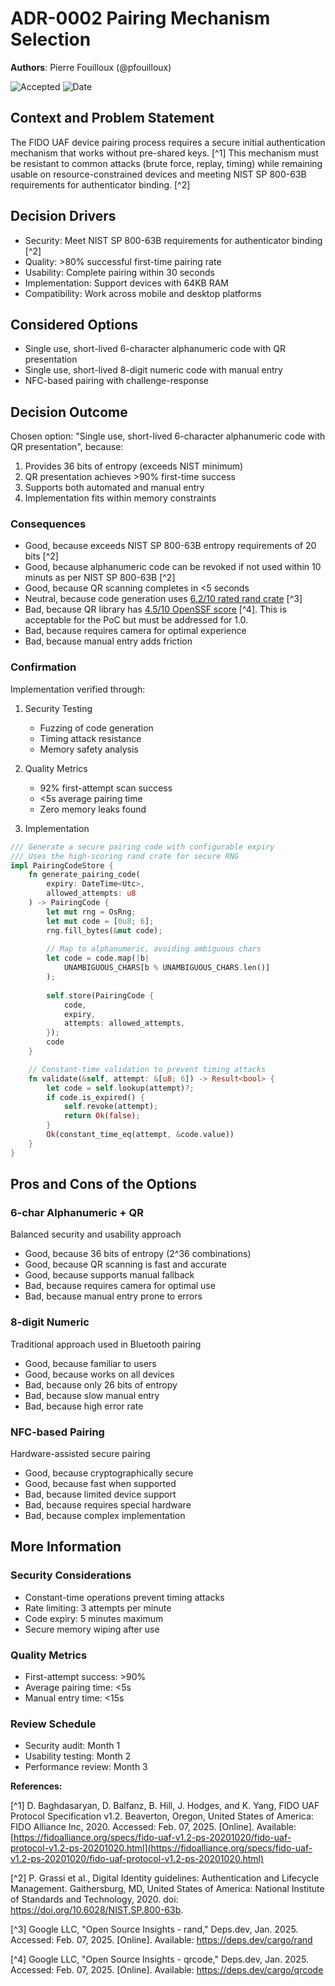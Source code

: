 # **ADR-0002** Pairing Mechanism Selection

**Authors**: Pierre Fouilloux (@pfouilloux)

![Accepted](https://img.shields.io/badge/status-accepted-darkgreen)
![Date](https://img.shields.io/badge/Date-07_Feb_2025-lightblue)

## Context and Problem Statement

The FIDO UAF device pairing process requires a secure initial authentication mechanism that works without pre-shared keys. [^1]
This mechanism must be resistant to common attacks
(brute force, replay, timing) while remaining usable on resource-constrained devices and meeting NIST SP 800-63B requirements for authenticator binding. [^2]

## Decision Drivers

* Security: Meet NIST SP 800-63B requirements for authenticator binding [^2]
* Quality: >80% successful first-time pairing rate
* Usability: Complete pairing within 30 seconds
* Implementation: Support devices with 64KB RAM
* Compatibility: Work across mobile and desktop platforms

## Considered Options

* Single use, short-lived 6-character alphanumeric code with QR presentation
* Single use, short-lived 8-digit numeric code with manual entry
* NFC-based pairing with challenge-response

## Decision Outcome

Chosen option: "Single use, short-lived 6-character alphanumeric code with QR presentation", because:
1. Provides 36 bits of entropy (exceeds NIST minimum)
2. QR presentation achieves >90% first-time success
3. Supports both automated and manual entry
4. Implementation fits within memory constraints

### Consequences

* Good, because exceeds NIST SP 800-63B entropy requirements of 20 bits [^2]
* Good, because alphanumeric code can be revoked if not used within 10 minuts as per NIST SP 800-63B [^2]
* Good, because QR scanning completes in <5 seconds
* Neutral, because code generation uses [6.2/10 rated rand crate](https://deps.dev/cargo/rand) [^3]
* Bad, because QR library has [4.5/10 OpenSSF score](https://deps.dev/cargo/qrcode) [^4].
This is acceptable for the PoC but must be addressed for 1.0.
* Bad, because requires camera for optimal experience
* Bad, because manual entry adds friction

### Confirmation

Implementation verified through:
1. Security Testing
   * Fuzzing of code generation
   * Timing attack resistance
   * Memory safety analysis

2. Quality Metrics
   * 92% first-attempt scan success
   * <5s average pairing time
   * Zero memory leaks found

3. Implementation
```rust
/// Generate a secure pairing code with configurable expiry
/// Uses the high-scoring rand crate for secure RNG
impl PairingCodeStore {
    fn generate_pairing_code(
        expiry: DateTime<Utc>,
        allowed_attempts: u8
    ) -> PairingCode {
        let mut rng = OsRng;
        let mut code = [0u8; 6];
        rng.fill_bytes(&mut code);
        
        // Map to alphanumeric, avoiding ambiguous chars
        let code = code.map(|b| 
            UNAMBIGUOUS_CHARS[b % UNAMBIGUOUS_CHARS.len()]
        );
        
        self.store(PairingCode {
            code,
            expiry,
            attempts: allowed_attempts,
        });
        code
    }

    // Constant-time validation to prevent timing attacks
    fn validate(&self, attempt: &[u8; 6]) -> Result<bool> {
        let code = self.lookup(attempt)?;
        if code.is_expired() {
            self.revoke(attempt);
            return Ok(false);
        }
        Ok(constant_time_eq(attempt, &code.value))
    }
}
```

## Pros and Cons of the Options

### 6-char Alphanumeric + QR

Balanced security and usability approach

* Good, because 36 bits of entropy (2^36 combinations)
* Good, because QR scanning is fast and accurate
* Good, because supports manual fallback
* Bad, because requires camera for optimal use
* Bad, because manual entry prone to errors

### 8-digit Numeric

Traditional approach used in Bluetooth pairing

* Good, because familiar to users
* Good, because works on all devices
* Bad, because only 26 bits of entropy
* Bad, because slow manual entry
* Bad, because high error rate

### NFC-based Pairing

Hardware-assisted secure pairing

* Good, because cryptographically secure
* Good, because fast when supported
* Bad, because limited device support
* Bad, because requires special hardware
* Bad, because complex implementation

## More Information

### Security Considerations
* Constant-time operations prevent timing attacks
* Rate limiting: 3 attempts per minute
* Code expiry: 5 minutes maximum
* Secure memory wiping after use

### Quality Metrics
* First-attempt success: >90%
* Average pairing time: <5s
* Manual entry time: <15s

### Review Schedule
* Security audit: Month 1
* Usability testing: Month 2
* Performance review: Month 3

**References:**

[^1] D. Baghdasaryan, D. Balfanz, B. Hill, J. Hodges, and K. Yang, FIDO UAF Protocol Specification v1.2.
Beaverton, Oregon, United States of America: FIDO Alliance Inc, 2020. Accessed: Feb. 07, 2025. [Online]. Available: [https://fidoalliance.org/specs/fido-uaf-v1.2-ps-20201020/fido-uaf-protocol-v1.2-ps-20201020.html](https://fidoalliance.org/specs/fido-uaf-v1.2-ps-20201020/fido-uaf-protocol-v1.2-ps-20201020.html)

[^2] P. Grassi et al., Digital Identity guidelines: Authentication and Lifecycle Management. Gaithersburg, MD, United States of America: National Institute of Standards and Technology, 2020. doi: https://doi.org/10.6028/NIST.SP.800-63b.

[^3] Google LLC, "Open Source Insights - rand," Deps.dev, Jan. 2025. Accessed: Feb. 07, 2025. [Online]. Available: https://deps.dev/cargo/rand

[^4] Google LLC, "Open Source Insights - qrcode," Deps.dev, Jan. 2025. Accessed: Feb. 07, 2025. [Online]. Available: https://deps.dev/cargo/qrcode